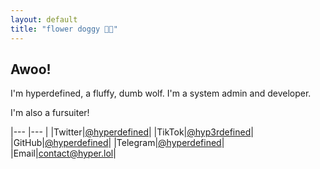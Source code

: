 ```yaml
---
layout: default
title: "flower doggy 🌺🐾"
---
```

## Awoo!
I'm hyperdefined, a fluffy, dumb wolf. I'm a system admin and developer.

I'm also a fursuiter!

|--- |--- |
|Twitter|[@hyperdefined](https://twitter.com/hyperdefined)|
|TikTok|[@hyp3rdefined](https://tiktok.com/@hyp3rdefined)|
|GitHub|[@hyperdefined](https://github.com/hyperdefined)|
|Telegram|[@hyperdefined](https://t.me/hyperdefined)|
|Email|[contact@hyper.lol](mailto:contact@hyper.lol)|